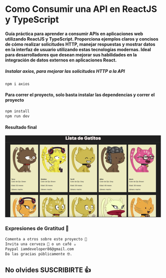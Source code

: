 # Como Consumir una API en ReactJS y TypeScript

#### Guía práctica para aprender a consumir APIs en aplicaciones web utilizando ReactJS y TypeScript. Proporciona ejemplos claros y concisos de cómo realizar solicitudes HTTP, manejar respuestas y mostrar datos en la interfaz de usuario utilizando estas tecnologías modernas. Ideal para desarrolladores que desean mejorar sus habilidades en la integración de datos externos en aplicaciones React.

##### Instalar axios, para mejorar las solicitudes HTTP a la API

    npm i axios

#### Para correr el proyecto, solo basta instalar las dependencias y correr el proyecto

    npm install
    npm run dev

#### Resultado final

![](https://raw.githubusercontent.com/urian121/imagenes-proyectos-github/master/consumir-api-react-typescript.png)

### Expresiones de Gratitud 🎁

    Comenta a otros sobre este proyecto 📢
    Invita una cerveza 🍺 o un café ☕
    Paypal iamdeveloper86@gmail.com
    Da las gracias públicamente 🤓.

## No olvides SUSCRIBIRTE 👍
